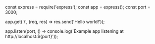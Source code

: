 const express = require('express');
const app = express();
const port = 3000;

app.get('/', (req, res) => res.send('Hello world!'));

app.listen(port, () => console.log(`Example app listening at http://localhost:${port}'));
